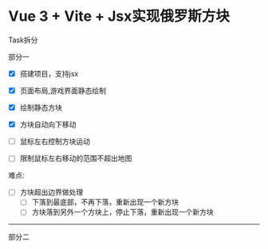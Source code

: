 # Vue 3 + Vite + Jsx实现俄罗斯方块

Task拆分

部分一

- [x] 搭建项目，支持jsx
- [x] 页面布局,游戏界面静态绘制
- [x] 绘制静态方块
- [x] 方块自动向下移动
- [ ] 鼠标左右控制方块运动
- [ ] 限制鼠标左右移动的范围不超出地图  


难点: 
- [ ] 方块超出边界做处理   
  - [ ] 下落到最底部，不再下落，重新出现一个新方块
  - [ ] 方块落到另外一个方块上，停止下落，重新出现一个新方块
---

部分二


